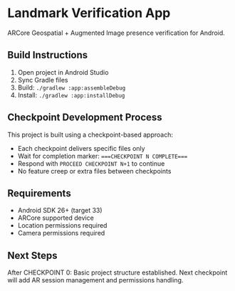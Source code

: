 # Landmark Verification App

ARCore Geospatial + Augmented Image presence verification for Android.

## Build Instructions

1. Open project in Android Studio
2. Sync Gradle files
3. Build: `./gradlew :app:assembleDebug`
4. Install: `./gradlew :app:installDebug`

## Checkpoint Development Process

This project is built using a checkpoint-based approach:
- Each checkpoint delivers specific files only
- Wait for completion marker: `===CHECKPOINT N COMPLETE===`
- Respond with `PROCEED CHECKPOINT N+1` to continue
- No feature creep or extra files between checkpoints

## Requirements

- Android SDK 26+ (target 33)
- ARCore supported device
- Location permissions required
- Camera permissions required

## Next Steps

After CHECKPOINT 0: Basic project structure established. Next checkpoint will add AR session management and permissions handling.
